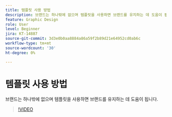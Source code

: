 ```yaml
---
title: 템플릿 사용 방법
description: 브랜드는 하나밖에 없으며 템플릿을 사용하면 브랜드를 유지하는 데 도움이 됩니다
feature: Graphic Design
role: User
level: Beginner
jira: KT-14887
source-git-commit: 3d3e0b0aa8884a86a59f2b89d21e64952cd0ab6c
workflow-type: tm+mt
source-wordcount: '30'
ht-degree: 0%

---
```


# 템플릿 사용 방법

브랜드는 하나밖에 없으며 템플릿을 사용하면 브랜드를 유지하는 데 도움이 됩니다.

>[!VIDEO](https://video.tv.adobe.com/v/3427099?quality=12&learn=on&hidetitle=true)
